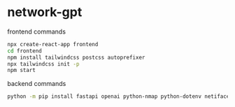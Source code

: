 # network-gpt

frontend commands

```bash
npx create-react-app frontend
cd frontend
npm install tailwindcss postcss autoprefixer
npx tailwindcss init -p
npm start
```

backend commands
```bash
python -m pip install fastapi openai python-nmap python-dotenv netifaces scapyuvicorn
```